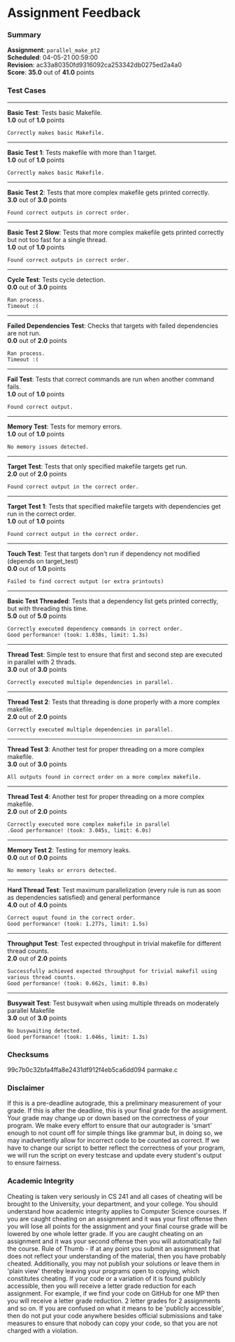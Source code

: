 # Assignment Feedback

### Summary

**Assignment**: `parallel_make_pt2`  
**Scheduled**: 04-05-21 00:59:00  
**Revision**: ac33a80350fd9316092ca253342db0275ed2a4a0  
**Score**: **35.0** out of **41.0** points

### Test Cases
---

**Basic Test**: Tests basic Makefile.  
**1.0** out of **1.0** points
```
Correctly makes basic Makefile.
```
---

**Basic Test 1**: Tests makefile with more than 1 target.  
**1.0** out of **1.0** points
```
Correctly makes basic Makefile.
```
---

**Basic Test 2**: Tests that more complex makefile gets printed correctly.  
**3.0** out of **3.0** points
```
Found correct outputs in correct order.
```
---

**Basic Test 2 Slow**: Tests that more complex makefile gets printed correctly but not too fast for a single thread.  
**1.0** out of **1.0** points
```
Found correct outputs in correct order.
```
---

**Cycle Test**: Tests cycle detection.  
**0.0** out of **3.0** points
```
Ran process.
Timeout :(
```
---

**Failed Dependencies Test**: Checks that targets with failed dependencies are not run.  
**0.0** out of **2.0** points
```
Ran process.
Timeout :(
```
---

**Fail Test**: Tests that correct commands are run when another command fails.  
**1.0** out of **1.0** points
```
Found correct output.
```
---

**Memory Test**: Tests for memory errors.  
**1.0** out of **1.0** points
```
No memory issues detected.
```
---

**Target Test**: Tests that only specified makefile targets get run.  
**2.0** out of **2.0** points
```
Found correct output in the correct order.
```
---

**Target Test 1**: Tests that specified makefile targets with dependencies get run in the correct order.  
**1.0** out of **1.0** points
```
Found correct output in the correct order.
```
---

**Touch Test**: Test that targets don't run if dependency not modified (depends on target_test)  
**0.0** out of **1.0** points
```
Failed to find correct output (or extra printouts)
```
---

**Basic Test Threaded**: Tests that a dependency list gets printed correctly, but with threading this time.  
**5.0** out of **5.0** points
```
Correctly executed dependency commands in correct order.
Good performance! (took: 1.038s, limit: 1.3s)
```
---

**Thread Test**: Simple test to ensure that first and second step are executed in parallel with 2 thrads.  
**3.0** out of **3.0** points
```
Correctly executed multiple dependencies in parallel.
```
---

**Thread Test 2**: Tests that threading is done properly with a more complex makefile.  
**2.0** out of **2.0** points
```
Correctly executed multiple dependencies in parallel.
```
---

**Thread Test 3**: Another test for proper threading on a more complex makefile.  
**3.0** out of **3.0** points
```
All outputs found in correct order on a more complex makefile.
```
---

**Thread Test 4**: Another test for proper threading on a more complex makefile.  
**2.0** out of **2.0** points
```
Correctly executed more complex makefile in parallel
.Good performance! (took: 3.045s, limit: 6.0s)
```
---

**Memory Test 2**: Testing for memory leaks.  
**0.0** out of **0.0** points
```
No memory leaks or errors detected.
```
---

**Hard Thread Test**: Test maximum parallelization (every rule is run as soon as dependencies satisfied) and general performance  
**4.0** out of **4.0** points
```
Correct ouput found in the correct order.
Good performance! (took: 1.277s, limit: 1.5s)
```
---

**Throughput Test**: Test expected throughput in trivial makefile for different thread counts.  
**2.0** out of **2.0** points
```
Successfully achieved expected throughput for trivial makefil using various thread counts.
Good performance! (took: 0.662s, limit: 0.8s)
```
---

**Busywait Test**: Test busywait when using multiple threads on moderately parallel Makefile  
**3.0** out of **3.0** points
```
No busywaiting detected.
Good performance! (took: 1.046s, limit: 1.3s)
```
### Checksums

99c7b0c32bfa4ffa8e2431df912f4eb5ca6dd094 parmake.c


### Disclaimer
If this is a pre-deadline autograde, this a preliminary measurement of your grade.
If this is after the deadline, this is your final grade for the assignment.
Your grade may change up or down based on the correctness of your program.
We make every effort to ensure that our autograder is 'smart' enough to not count off
for simple things like grammar but, in doing so, we may inadvertently allow for
incorrect code to be counted as correct.
If we have to change our script to better reflect the correctness of your program,
we will run the script on every testcase and update every student's output to ensure fairness.



### Academic Integrity
Cheating is taken very seriously in CS 241 and all cases of cheating will be brought to the University, your department, and your college.
You should understand how academic integrity applies to Computer Science courses.
If you are caught cheating on an assignment and it was your first offense then you will lose all points for the assignment and your final course
grade will be lowered by one whole letter grade. If you are caught cheating on an assignment and it was your second offense then you will automatically fail the course.
Rule of Thumb - If at any point you submit an assignment that does not reflect your understanding of the material, then you have probably cheated.
Additionally, you may not publish your solutions or leave them in 'plain view' thereby leaving your programs open to copying, which constitutes cheating.
If your code or a variation of it is found publicly accessible, then you will receive a letter grade reduction for each assignment.
For example, if we find your code on GitHub for one MP then you will receive a letter grade reduction. 2 letter grades for 2 assignments and so on.
If you are confused on what it means to be 'publicly accessible', then do not put your code anywhere besides official submissions and take measures
to ensure that nobody can copy your code, so that you are not charged with a violation.


